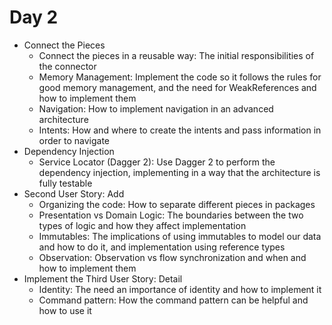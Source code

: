 # Day 2
* Connect the Pieces
  * Connect the pieces in a reusable way: The initial responsibilities of the connector
  * Memory Management: Implement the code so it follows the rules for good memory management, and the need for WeakReferences and how to implement them
  * Navigation: How to implement navigation in an advanced architecture
  * Intents: How and where to create the intents and pass information in order to navigate
* Dependency Injection
  * Service Locator (Dagger 2): Use Dagger 2 to perform the dependency injection, implementing in a way that the architecture is fully testable
* Second User Story: Add
  * Organizing the code: How to separate different pieces in packages
  * Presentation vs Domain Logic: The boundaries between the two types of logic and how they affect implementation
  * Immutables: The implications of using immutables to model our data and how to do it, and implementation using reference types
  * Observation: Observation vs flow synchronization and when and how to implement them
* Implement the Third User Story: Detail
  * Identity: The need an importance of identity and how to implement it
  * Command pattern: How the command pattern can be helpful and how to use it